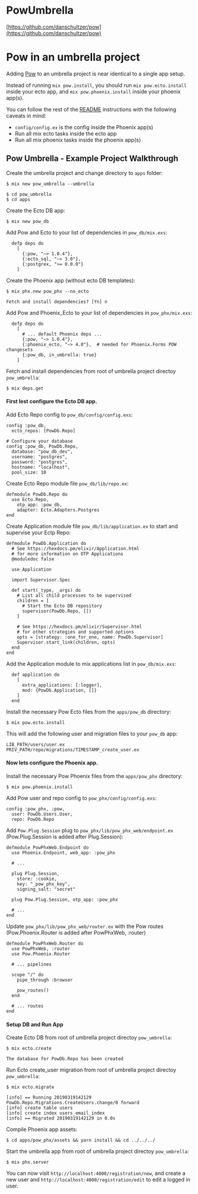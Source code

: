 # PowUmbrella

[https://github.com/danschultzer/pow](https://github.com/danschultzer/pow)


# Pow in an umbrella project

Adding [Pow](https://github.com/danschultzer/pow) to an umbrella project is near identical to a single app setup.

Instead of running `mix pow.install`, you should run `mix pow.ecto.install` inside your ecto app, and `mix pow.phoenix.install` inside your phoenix app(s).

You can follow the rest of the [README](https://github.com/danschultzer/pow/blob/master/README.md#phoenix-app) instructions with the following caveats in mind:

- `config/config.ex` is the config inside the Phoenix app(s)
- Run all mix ecto tasks inside the ecto app
- Run all mix phoenix tasks inside the phoenix app(s)


## Pow Umbrella - Example Project Walkthrough

Create the umbrella project and change directory to `apps` folder:
```
$ mix new pow_umbrella --umbrella

$ cd pow_umbrella
$ cd apps
```

Create the Ecto DB app:
```
$ mix new pow_db
```

Add Pow and Ecto to your list of dependencies in `pow_db/mix.exs`:
```
  defp deps do
    [
      {:pow, "~> 1.0.4"},
      {:ecto_sql, "~> 3.0"},
      {:postgrex, ">= 0.0.0"}
    ]
```

Create the Phoenix app (without ecto DB templates):
```
$ mix phx.new pow_phx --no_ecto

Fetch and install dependencies? [Yn] n
```

Add Pow and Phoenix_Ecto to your list of dependencies in `pow_phx/mix.exs`:
```
  defp deps do
    [
      # ... default Phoenix deps ...
      {:pow, "~> 1.0.4"},
      {:phoenix_ecto, "~> 4.0"},  # needed for Phoenix.Forms POW changesets
      {:pow_db, in_umbrella: true}
    ]
```

Fetch and install dependencies from root of umbrella project directoy `pow_umbrella`:
```
$ mix deps.get
```

#### First lest configure the Ecto DB app.
Add Ecto Repo config to `pow_db/config/config.exs`:
```
config :pow_db,
  ecto_repos: [PowDb.Repo]

# Configure your database
config :pow_db, PowDb.Repo,
  database: "pow_db_dev",
  username: "postgres",
  password: "postgres",
  hostname: "localhost",
  pool_size: 10
```

Create Ecto Repo module file `pow_db/lib/repo.ex`:
```
defmodule PowDb.Repo do
  use Ecto.Repo,
    otp_app: :pow_db,
    adapter: Ecto.Adapters.Postgres
end
```

Create Application module file `pow_db/lib/application.ex` to start and supervise your Ectp Repo:
```
defmodule PowDb.Application do
  # See https://hexdocs.pm/elixir/Application.html
  # for more information on OTP Applications
  @moduledoc false

  use Application

  import Supervisor.Spec

  def start(_type, _args) do
    # List all child processes to be supervised
    children = [
      # Start the Ecto DB repository
      supervisor(PowDb.Repo, [])
    ]

    # See https://hexdocs.pm/elixir/Supervisor.html
    # for other strategies and supported options
    opts = [strategy: :one_for_one, name: PowDb.Supervisor]
    Supervisor.start_link(children, opts)
  end
end
```

Add the Application module to mix applications list in `pow_db/mix.exs`:
```
  def application do
    [
      extra_applications: [:logger],
      mod: {PowDb.Application, []}
    ]
  end
```

Install the necessary Pow Ecto files from the `apps/pow_db` directory:
```
$ mix pow.ecto.install
```

This will add the following user and migration files to your `pow_db` app:
```
LIB_PATH/users/user.ex
PRIV_PATH/repo/migrations/TIMESTAMP_create_user.ex
```

#### Now lets configure the Phoenix app.
Install the necessary Pow Phoenix files from the `apps/pow_phx` directory:
```
$ mix pow.phoenix.install
```

Add Pow user and repo config to `pow_phx/config/config.exs`:
```
config :pow_phx, :pow,
  user: PowDb.Users.User,
  repo: PowDb.Repo
```

Add `Pow.Plug.Session` plug to `pow_phx/lib/pow_phx_web/endpoint.ex` (Pow.Plug.Session is added after Plug.Session):
```
defmodule PowPhxWeb.Endpoint do
  use Phoenix.Endpoint, web_app: :pow_phx

  # ...

  plug Plug.Session,
    store: :cookie,
    key: "_pow_phx_key",
    signing_salt: "secret"

  plug Pow.Plug.Session, otp_app: :pow_phx

  # ...
end
```

Update `pow_phx/lib/pow_phx_web/router.ex` with the Pow routes (Pow.Phoenix.Router is added after PowPhxWeb, :router)
```
defmodule PowPhxWeb.Router do
  use PowPhxWeb, :router
  use Pow.Phoenix.Router

  # ... pipelines

  scope "/" do
    pipe_through :browser

    pow_routes()
  end

  # ... routes
end
```

#### Setup DB and Run App
Create Ecto DB from root of umbrella project directoy `pow_umbrella`:
```
$ mix ecto.create

The database for PowDb.Repo has been created
```

Run Ecto create_user migration from root of umbrella project directoy `pow_umbrella`:
```
$ mix ecto.migrate

[info] == Running 20190319142129 PowDb.Repo.Migrations.CreateUsers.change/0 forward
[info] create table users
[info] create index users_email_index
[info] == Migrated 20190319142129 in 0.0s
```

Compile Phoenix app assets:
```
$ cd apps/pow_phx/assets && yarn install && cd ../../../
```

Start the umbrella app from root of umbrella project directoy `pow_umbrella`:
```
$ mix phx.server
```

You can now visit `http://localhost:4000/registration/new`, and create a new user and `http://localhost:4000/registration/edit` to edit a logged in user.



